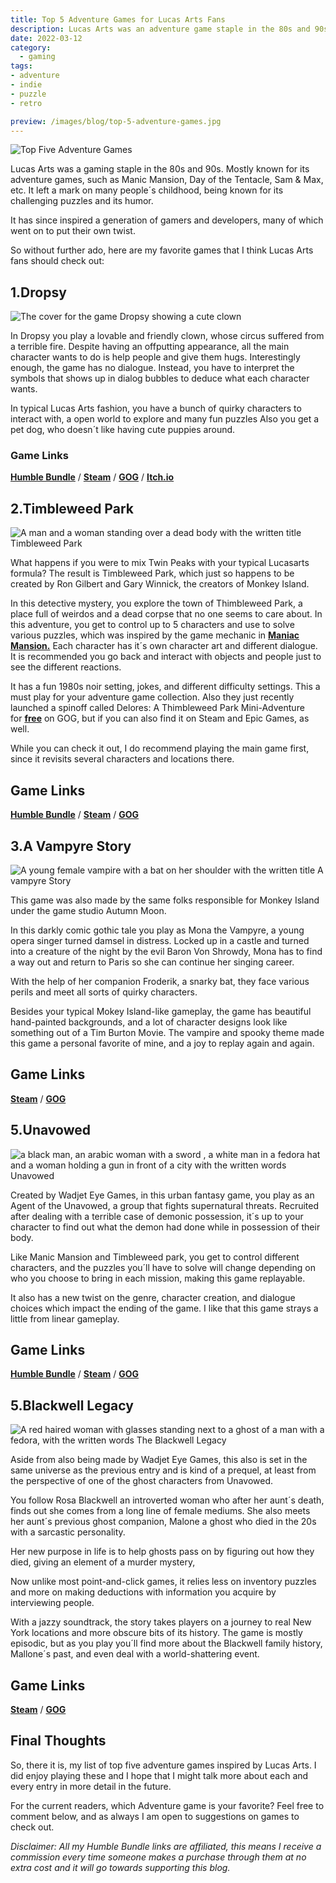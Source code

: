 ```yaml
---
title: Top 5 Adventure Games for Lucas Arts Fans
description: Lucas Arts was an adventure game staple in the 80s and 90s. Here´s some games that give a similar vibe
date: 2022-03-12
category:
  - gaming
tags: 
- adventure 
- indie 
- puzzle 
- retro

preview: /images/blog/top-5-adventure-games.jpg
---
```

![Top Five Adventure Games](/images/blog/top-5-adventure-games.jpg)

Lucas Arts was a gaming staple in the 80s and 90s. Mostly known for its adventure games, such as Manic Mansion, Day of the Tentacle, Sam & Max, etc. It left a mark on many people´s childhood, being known for its challenging puzzles and its humor.

It has since inspired a generation of gamers and developers, many of which went on to put their own twist.

So without further ado, here are my favorite games that I think Lucas Arts fans should check out:

## 1.Dropsy


![The cover for the game Dropsy showing a cute clown](/images/2022/dropsy.jpg)

In Dropsy you play a lovable and friendly clown, whose circus suffered from a terrible fire. Despite having an offputting appearance, all the main character wants to do is help people and give them hugs. Interestingly enough, the game has no dialogue. Instead, you have to interpret the symbols that shows up in dialog bubbles to deduce what each character wants.

In typical Lucas Arts fashion, you have a bunch of quirky characters to interact with, a open world to explore and many fun puzzles Also you get a pet dog, who doesn´t like having cute puppies around.

### Game Links

[**Humble Bundle**](https://www.humblebundle.com/store/dropsy?partner=ghastlymirror) /  [**Steam**](https://store.steampowered.com/app/274350/Dropsy/) / [**GOG**](https://www.gog.com/game/dropsy) / [**Itch.io**](https://devolverdigital.itch.io/dropsy)







## 2.Timbleweed Park

![A man and a woman standing over a dead body with the written title Timbleweed Park](/images/2022/thimbleweed-park-2.jpg)

What happens if you were to mix Twin Peaks with your typical Lucasarts formula? The result is Timbleweed Park, which just so happens to be created by Ron Gilbert and Gary Winnick, the creators of Monkey Island.

In this detective mystery, you explore the town of Thimbleweed Park, a place full of weirdos and a dead corpse that no one seems to care about. In this adventure, you get to control up to 5 characters and use to solve various puzzles, which was inspired by the game mechanic in [**Maniac Mansion.**](https://en.wikipedia.org/wiki/Maniac_Mansion) Each character has it´s own character art and different dialogue. It is recommended you go back and interact with objects and people just to see the different reactions.

It has a fun 1980s noir setting, jokes, and different difficulty settings. This a must play for your adventure game collection. Also they just recently launched a spinoff called Delores: A Thimbleweed Park Mini-Adventure for [**free**](http://gog.com/game/delores_a_thimbleweed_park_miniadventure) on GOG, but if you can also find it on Steam and Epic Games, as well.

While you can check it out, I do recommend playing the main game first, since it revisits several characters and locations there.

## Game Links

[**Humble Bundle**](https://www.humblebundle.com/store/thimbleweed-park?partner=ghastlymirror) / [**Steam**](https://store.steampowered.com/app/569860/Thimbleweed_Park/) / [**GOG**](https://www.gog.com/game/thimbleweed_park)


## 3.A Vampyre Story


![A young female vampire with a bat on her shoulder with the written title A vampyre Story](/images/2022/a-vampyre-story.jpg#center)


This game was also made by the same folks responsible for Monkey Island under the game studio Autumn Moon.

In this darkly comic gothic tale you play as Mona the Vampyre, a young opera singer turned damsel in distress. Locked up in a castle and turned into a creature of the night by the evil Baron Von Shrowdy, Mona has to find a way out and return to Paris so she can continue her singing career.

With the help of her companion Froderik, a snarky bat, they face various perils and meet all sorts of quirky characters.

Besides your typical Mokey Island-like gameplay, the game has beautiful hand-painted backgrounds, and a lot of character designs look like something out of a Tim Burton Movie. The vampire and spooky theme made this game a personal favorite of mine, and a joy to replay again and again.

## Game Links

[**Steam**](https://store.steampowered.com/app/313870/A_Vampyre_Story/) / [**GOG**](https://www.gog.com/game/a_vampyre_story)


## 5.Unavowed

![a black man, an arabic woman with a sword , a white man in a fedora hat and a woman holding a gun in front of a city with the written words Unavowed](/images/2022/unavowedlogo.jpg)

Created by Wadjet Eye Games, in this urban fantasy game, you play as an Agent of the Unavowed, a group that fights supernatural threats. Recruited after dealing with a terrible case of demonic possession, it´s up to your character to find out what the demon had done while in possession of their body.

Like Manic Mansion and Timbleweed park, you get to control different characters, and the puzzles you´ll have to solve will change depending on who you choose to bring in each mission, making this game replayable.

It also has a new twist on the genre, character creation, and dialogue choices which impact the ending of the game. I like that this game strays a little from linear gameplay.

## Game Links

[**Humble Bundle**](https://www.humblebundle.com/store/unavowed?partner=ghastlymirror) / [**Steam**](https://store.steampowered.com/app/336140/Unavowed/) / [**GOG**](https://www.gog.com/game/unavowed)





## 5.Blackwell Legacy
![A red haired  woman with glasses standing next to a ghost of a man with a fedora, with the written words The Blackwell Legacy](/images/2022/blackwell%20legacy.png)



Aside from also being made by Wadjet Eye Games, this also is set in the same universe as the previous entry and is kind of a prequel, at least from the perspective of one of the ghost characters from Unavowed.

You follow Rosa Blackwell an introverted woman who after her aunt´s death, finds out she comes from a long line of female mediums. She also meets her aunt´s previous ghost companion, Malone a ghost who died in the 20s with a sarcastic personality.

Her new purpose in life is to help ghosts pass on by figuring out how they died, giving an element of a murder mystery,

Now unlike most point-and-click games, it relies less on inventory puzzles and more on making deductions with information you acquire by interviewing people.

With a jazzy soundtrack, the story takes players on a journey to real New York locations and more obscure bits of its history. The game is mostly episodic, but as you play you´ll find more about the Blackwell family history, Mallone´s past, and even deal with a world-shattering event.

## Game Links

[**Steam**](https://store.steampowered.com/bundle/6377/The_Blackwell_Bundle/) / [**GOG**](https://www.gog.com/game/blackwell_bundle)



## Final Thoughts
So, there it is, my list of top five adventure games inspired by Lucas Arts. I did enjoy playing these and I hope that I might talk more about each and every entry in more detail in the future.

For the current readers, which Adventure game is your favorite? Feel free to comment below, and as always I am open to suggestions on games to check out.

*Disclaimer: All my Humble Bundle links are affiliated, this means I receive a commission every time someone makes a purchase through them at no extra cost and it will go towards supporting this blog.*


